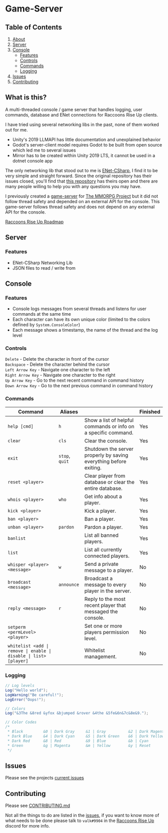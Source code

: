 # Game-Server
## Table of Contents
1. [About](#what-is-this)
2. [Server](#server)
3. [Console](#console)
    - [Features](#features-1)
    - [Controls](#controls)
    - [Commands](#commands)
    - [Logging](#logging)
4. [Issues](#issues)
5. [Contributing](#contributing)

## What is this?
A multi-threaded console / game server that handles logging, user commands, database and ENet connections for Raccoons Rise Up clients.

I have tried using several networking libs in the past, none of them worked out for me.
- Unity's 2019 LLMAPI has little documentation and unexplained behavior
- Godot's server-client model requires Godot to be built from open source which led me to several issues
- Mirror has to be created within Unity 2019 LTS, it cannot be used in a dotnet console app

The only networking lib that stood out to me is [ENet-CSharp](https://github.com/nxrighthere/ENet-CSharp), I find it to be very simple and straight forward. Since the original repository has their issues closed, you'll find that [this repository](https://github.com/SoftwareGuy/ENet-CSharp) has theirs open and there are many people willing to help you with any questions you may have.

I previously created a [game-server](https://github.com/The-MMORPG-Project/game-server) for [The MMORPG Project](https://github.com/The-MMORPG-Project/website) but it did not follow thread safety and depended on an external API for the console. This game-server follows thread safety and does not depend on any external API for the console.

[Raccoons Rise Up Roadmap](https://trello.com/b/XkhJxR2x/raccoons-rise-up)

## Server
### Features
- ENet-CSharp Networking Lib
- JSON files to read / write from

## Console
### Features
- Console logs messages from several threads and listens for user commands at the same time
- Each character can have its own unique color (limited to the colors defined by `System.ConsoleColor`)
- Each message shows a timestamp, the name of the thread and the log level

### Controls
`Delete` - Delete the character in front of the cursor  
`Backspace` - Delete the character behind the cursor  
`Left Arrow Key` - Navigate one character to the left  
`Right Arrow Key` - Navigate one character to the right  
`Up Arrow Key` - Go to the next recent command in command history  
`Down Arrow Key` - Go to the next previous command in command history  

### Commands
| Command                             | Aliases     |                                                                        | Finished |
|-------------------------------------|-----------------|--------------------------------------------------------------------|----------|
| `help [cmd]`                        | `h`             | Show a list of helpful commands or info on a specific command.     | Yes      |
| `clear`                             | `cls`           | Clear the console.                                                 | Yes      |
| `exit`                              | `stop`, `quit`  | Shutdown the server properly by saving everything before exiting.  | Yes      |
| `reset <player>`                    |                 | Clear player from database or clear the entire database.           | Yes      |
| `whois <player>`                    | `who`           | Get info about a player.                                           | Yes      |
| `kick <player>`                     |                 | Kick a player.                                                     | Yes      |
| `ban <player>`                      |                 | Ban a player.                                                      | Yes      |
| `unban <player>`                    | `pardon`        | Pardon a player.                                                   | Yes      |
| `banlist`                           |                 | List all banned players.                                           | Yes      |
| `list`                              |                 | List all currently connected players.                              | Yes      |
| `whisper <player> <message>`        | `w`             | Send a private message to a player.                                | No       |
| `broadcast <message>`               | `announce`      | Broadcast a message to every player in the server.                 | No       |
| `reply <message>`                   | `r`             | Reply to the most recent player that messaged the console.         | No       |
| `setperm <permLevel> <player>`      |                 | Set one or more players permission level.                          | No       |
| `whitelist <add \| remove \| enable \| disable \| list> [player]` |             | Whitelist management.                    | No       |

### Logging
```cs
// Log levels
Log("Hello world");
LogWarning("Be careful!");
LogError("Oops!");

// Colors
Log("&3The &8red &yfox &bjumped &rover &4the &5fe&6n&7c&8e&9.");

// Color Codes
/*
 * Black         &0 | Dark Gray     &1 | Gray          &2 | Dark Magenta  &3
 * Dark Blue     &4 | Dark Cyan     &5 | Dark Green    &6 | Dark Yellow   &7
 * Dark Red      &8 | Red           &9 | Blue          &b | Cyan          &c
 * Green         &g | Magenta       &m | Yellow        &y | Reset         &r
 */
```

## Issues
Please see the projects [current issues](https://github.com/Kittens-Rise-Up/server/issues)

## Contributing
Please see [CONTRIBUTING.md](https://github.com/Kittens-Rise-Up/server/blob/main/CONTRIBUTING.md)

Not all the things to do are listed in the [issues](https://github.com/Raccoons-Rise-Up/server/issues), if you want to know more of what needs to be done please talk to `valk#9904` in the [Raccoons Rise Up](https://discord.gg/cDNf8ja) discord for more info.
